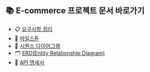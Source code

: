## 📚 E-commerce 프로젝트 문서 바로가기

- 📋 [요구사항 정리](https://github.com/developerOlive/hhplus-e-commerce/blob/step3/docs/02_Requirements_Analysis.md)
- 🎯 [마일스톤](https://github.com/users/developerOlive/projects/9/views/1)
- 🧩  [시퀀스 다이어그램](https://github.com/developerOlive/hhplus-e-commerce/blob/step3/docs/03_Sequence_Diagram.md)
- 🗂️ [ERD(Entity Relationship Diagram)](https://github.com/developerOlive/hhplus-e-commerce/blob/step3/docs/04_ERD.md)
- 🧾 [API 명세서](https://github.com/developerOlive/hhplus-e-commerce/blob/step4/docs/05.ApiDocument.md)
